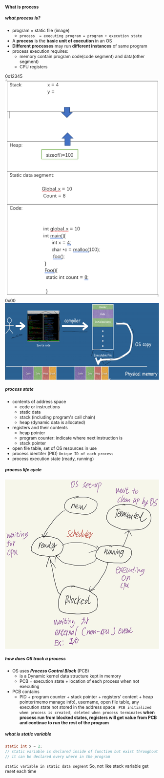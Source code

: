 #### What is process
##### what process is?
* program = static file (image)
    * ```process  = executing program = program + execution state```
* A **process** is the **basic unit of execution** in an OS 
* **Different processes** may run **different instances** of same program
* process execution requires:
    * memory contain program code(code segment) and data(other segment)
    * CPU registers

0x12345
![process's address space](https://github.com/ShuoZheLi/MarkDownPhotos/blob/master/process's%20address%20space.PNG?raw=true "process's address space" )
0x00
&nbsp;
![allocated_process_data_into_physical_memory](https://github.com/ShuoZheLi/MarkDownPhotos/blob/master/allocated_process_data_into_physical_memory.PNG?raw=true "allocated_process_data_into_physical_memory")

##### process state
* contents of address space
    * code or instructions
    * static data
    * stack (including program's call chain)
    * heap (dynamic data is allocated)
* registers and their contents
    * heap pointer
    * program counter: indicate where next instruction is
    * stack pointer
* open file table, set of OS resources in use
* process identifer (PID) ```Unique ID of each process```
* process execution state (ready, running)

##### **process life cycle**
![process_life_cycle](https://github.com/ShuoZheLi/MarkDownPhotos/blob/master/process_life_cycle.jpg?raw=true "process_life_cycle")



##### how does OS track a process
* OS uses _**Process Control Block**_ (PCB)
    * is a Dynamic kernel data structure kept in memory
    * PCB = execution state + location of each process when not executing
* PCB contains
    * PID + program counter + stack pointer + registers' content + heap pointer(memo manage info), username, open file table, any execution state not stored in the address space
``` PCB initialized when process is created, deleted when process terminates```
**when process run from blocked states, registers will get value from PCB and continue to run the rest of the program**
##### what is static variable
```C
static int x = 2;
// static variable is declared inside of function but exist throughout the life of the program
// it can be declared every where in the program
```
```static variable in static data segment```
So, not like stack variable get reset each time